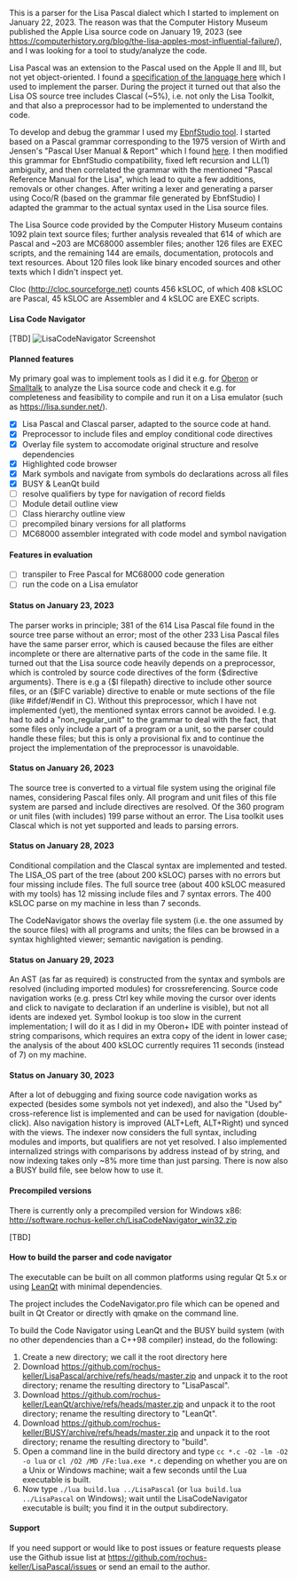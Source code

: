 This is a parser for the Lisa Pascal dialect which I started to implement on January 22, 2023. The reason was that the Computer History Museum published the Apple Lisa source code on January 19, 2023 (see https://computerhistory.org/blog/the-lisa-apples-most-influential-failure/), and I was looking for a tool to study/analyze the code. 

Lisa Pascal was an extension to the Pascal used on the Apple II and III, but not yet object-oriented. I found a [specification of the language here](http://lisa.sunder.net/Pascal_Reference.pdf) which I used to implement the parser. During the project it turned out that also the Lisa OS source tree includes Clascal (~5%), i.e. not only the Lisa Toolkit, and that also a preprocessor had to be implemented to understand the code.

To develop and debug the grammar I used my [EbnfStudio tool](https://github.com/rochus-keller/EbnfStudio). I started based on a Pascal grammar corresponding to the 1975 version of Wirth and Jensen's "Pascal User Manual & Report" which I found [here](https://www.icosaedro.it/bnf_chk/ebnf-pascal.txt). I then modified this grammar for EbnfStudio compatibility, fixed left recursion and LL(1) ambiguity, and then correlated the grammar with the mentioned "Pascal Reference Manual for the Lisa", which lead to quite a few additions, removals or other changes. After writing a lexer and generating a parser using Coco/R (based on the grammar file generated by EbnfStudio) I adapted the grammar to the actual syntax used in the Lisa source files.

The Lisa Source code provided by the Computer History Museum contains 1092 plain text source files; further analysis revealed that 614 of which are Pascal and ~203 are MC68000 assembler files; another 126 files are EXEC scripts, and the remaining 144 are emails, documentation, protocols and text resources. About 120 files look like binary encoded sources and other texts which I didn't inspect yet. 

Cloc (http://cloc.sourceforge.net) counts 456 kSLOC, of which 408 kSLOC are Pascal, 45 kSLOC are Assembler and 4 kSLOC are EXEC scripts.

#### Lisa Code Navigator

[TBD]
![LisaCodeNavigator Screenshot](http://software.rochus-keller.ch/lisacodenavigator-0.4-screenshot.png)

#### Planned features

My primary goal was to implement tools as I did it e.g. for [Oberon](https://github.com/rochus-keller/Oberon/blob/master/README_old.md) or [Smalltalk](https://github.com/rochus-keller/Smalltalk/blob/master/Readme.md) to analyze the Lisa source code and check it e.g. for completeness and feasibility to compile and run it on a Lisa emulator (such as https://lisa.sunder.net/).

- [x] Lisa Pascal and Clascal parser, adapted to the source code at hand.
- [x] Preprocessor to include files and employ conditional code directives
- [x] Overlay file system to accomodate original structure and resolve dependencies
- [x] Highlighted code browser
- [x] Mark symbols and navigate from symbols do declarations across all files
- [x] BUSY & LeanQt build
- [ ] resolve qualifiers by type for navigation of record fields
- [ ] Module detail outline view
- [ ] Class hierarchy outline view
- [ ] precompiled binary versions for all platforms
- [ ] MC68000 assembler integrated with code model and symbol navigation

#### Features in evaluation

- [ ] transpiler to Free Pascal for MC68000 code generation
- [ ] run the code on a Lisa emulator

#### Status on January 23, 2023

The parser works in principle; 381 of the 614 Lisa Pascal file found in the source tree parse without an error; most of the other 233 Lisa Pascal files have the same parser error, which is caused because the files are either incomplete or there are alternative parts of the code in the same file. It turned out that the Lisa source code heavily depends on a preprocessor, which is controled by source code directives of the form {$directive arguments}. There is e.g a {$I filepath} directive to include other source files, or an {$IFC variable} directive to enable or mute sections of the file (like #ifdef/#endif in C). Without this preprocessor, which I have not implemented (yet), the mentioned syntax errors cannot be avoided. I e.g. had to add a "non_regular_unit" to the grammar to deal with the fact, that some files only include a part of a program or a unit, so the parser could handle these files; but this is only a provisional fix and to continue the project the implementation of the preprocessor is unavoidable.

#### Status on January 26, 2023

The source tree is converted to a virtual file system using the original file names, considering Pascal files only. All program and unit files
of this file system are parsed and include directives are resolved. Of the 360 program or unit files (with includes) 199 parse without an error.
The Lisa toolkit uses Clascal which is not yet supported and leads to parsing errors.

#### Status on January 28, 2023

Conditional compilation and the Clascal syntax are implemented and tested. The LISA_OS part of the tree (about 200 kSLOC) parses with no errors but four missing include files. The full source tree (about 400 kSLOC measured with my tools) has 12 missing include files and 7 syntax errors. The 400 kSLOC parse on my machine in less than 7 seconds.

The CodeNavigator shows the overlay file system (i.e. the one assumed by the source files) with all programs and units; the files can be browsed in a syntax highlighted viewer; semantic navigation is pending.

#### Status on January 29, 2023

An AST (as far as required) is constructed from the syntax and symbols are resolved (including imported modules) for crossreferencing. Source code navigation works (e.g. press Ctrl key while moving the cursor over idents and click to navigate to declaration if an underline is visible), but not all idents are indexed yet.
Symbol lookup is too slow in the current implementation; I will do it as I did in my Oberon+ IDE with pointer instead of string comparisons, which requires an extra copy of the ident in lower case; the analysis of the about 400 kSLOC currently requires 11 seconds (instead of 7) on my machine.

#### Status on January 30, 2023

After a lot of debugging and fixing source code navigation works as expected (besides some symbols not yet indexed), and also the "Used by" cross-reference list is implemented and can be used for navigation (double-click). Also navigation history is improved (ALT+Left, ALT+Right) und synced with the views. 
The indexer now considers the full syntax, including modules and imports, but qualifiers are not yet resolved.
I also implemented internalized strings with comparisons by address instead of by string, and now indexing takes only ~8% more time than just parsing.
There is now also a BUSY build file, see below how to use it.

#### Precompiled versions

There is currently only a precompiled version for Windows x86: http://software.rochus-keller.ch/LisaCodeNavigator_win32.zip

[TBD]

#### How to build the parser and code navigator

The executable can be built on all common platforms using regular Qt 5.x or using [LeanQt](https://github.com/rochus-keller/LeanQt) with minimal dependencies.

The project includes the CodeNavigator.pro file which can be opened and built in Qt Creator or directly with qmake on the command line.

To build the Code Navigator using LeanQt and the BUSY build system (with no other dependencies than a C++98 compiler) instead, do the following:

1. Create a new directory; we call it the root directory here
1. Download https://github.com/rochus-keller/LisaPascal/archive/refs/heads/master.zip and unpack it to the root directory; rename the resulting directory to "LisaPascal".
1. Download https://github.com/rochus-keller/LeanQt/archive/refs/heads/master.zip and unpack it to the root directory; rename the resulting directory to "LeanQt".
1. Download https://github.com/rochus-keller/BUSY/archive/refs/heads/master.zip and unpack it to the root directory; rename the resulting directory to "build".
1. Open a command line in the build directory and type `cc *.c -O2 -lm -O2 -o lua` or `cl /O2 /MD /Fe:lua.exe *.c` depending on whether you are on a Unix or Windows machine; wait a few seconds until the Lua executable is built.
1. Now type `./lua build.lua ../LisaPascal` (or `lua build.lua ../LisaPascal` on Windows); wait until the LisaCodeNavigator executable is built; you find it in the output subdirectory.

#### Support
If you need support or would like to post issues or feature requests please use the Github issue list at https://github.com/rochus-keller/LisaPascal/issues or send an email to the author.





